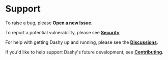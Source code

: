 # Support

To raise a bug, please **[Open a new Issue](https://github.com/Lissy93/dashy/issues/new/choose)**.

To report a potential vulnerability, please see **[Security](https://github.com/Lissy93/dashy/blob/master/.github/SECURITY.md#reporting-a-security-issue)**.

For help with getting Dashy up and running, please see the **[Discussions](https://github.com/Lissy93/dashy/discussions)**.

If you'd like to help support Dashy's future development, see **[Contributing](https://github.com/Lissy93/dashy/blob/master/docs/contributing.md)**.